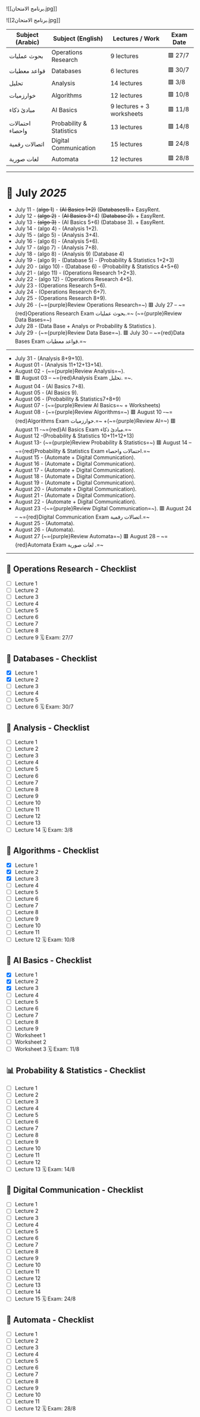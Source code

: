   ![[برنامج الامتحان.jpg]]

![[برنامج الامتحان2.jpg]]


| Subject (Arabic) | Subject (English)        | Lectures / Work           | Exam Date |
| ---------------- | ------------------------ | ------------------------- | --------- |
| بحوث عمليات      | Operations Research      | 9 lectures                | 🟥 27/7   |
| قواعد معطيات     | Databases                | 6 lectures                | 🟥 30/7   |
| تحليل            | Analysis                 | 14 lectures               | 🟥 3/8    |
| خوارزميات        | Algorithms               | 12 lectures               | 🟥 10/8   |
| مبادئ ذكاء       | AI Basics                | 9 lectures + 3 worksheets | 🟥 11/8   |
| احتمالات واحصاء  | Probability & Statistics | 13 lectures               | 🟥 14/8   |
| اتصالات رقمية    | Digital Communication    | 15 lectures               | 🟥 24/8   |
| لغات صورية       | Automata                 | 12 lectures               | 🟥 28/8   |

---

# 📆 July *2025*

- July 11  - (~~algo 1~~) - ~~(AI Basics 1+2)~~ (~~Databases1).~~+ EasyRent. 
- July 12  - ~~(algo 2)~~ - (~~AI Basics 3~~+4) (~~Database 2).~~ + EasyRent. 
- July 13  - ~~(algo 3)~~ - (AI Basics 5+6) (Database 3). + EasyRent.
- July 14  - (algo 4) - (Analysis 1+2).
- July 15  - (algo 5) - (Analysis 3+4).
- July 16  - (algo 6) - (Analysis 5+6).
- July 17  - (algo 7) - (Analysis 7+8).
- July 18  - (algo 8) - (Analysis 9) (Database 4)
- July 19  - (algo 9) - (Database 5) - (Probability & Statistics 1+2+3)
- July 20  - (algo 10) - (Database 6) - (Probability & Statistics 4+5+6)
- July 21  - (algo 11) - (Operations Research 1+2+3).
- July 22  - (algo 12) - (Operations Research 4+5).
- July 23  - (Operations Research 5+6).
- July 24  - (Operations Research 6+7).
- July 25  - (Operations Research 8+9).
- July 26  - (~={purple}Review Operations Research=~)
 🟥 July 27 –  ~={red}Operations Research Exam بحوث عمليات.=~ (~={purple}Review Data Bases=~)
 - July 28  - (Data Base + Analys or Probability & Statistics ).
 - July 29  -  (~={purple}Review Data Base=~).
 🟥 July 30 – ~={red}Data Bases Exam قواعد معطيات.=~ 

---
- July 31 - (Analysis 8+9+10).
- August 01 - (Analysis 11+12+13+14).
- August 02 - (~={purple}Review Analysis=~).
- 🟥 August 03 – ~={red}Analysis Exam تحليل. =~.
- August 04  - (AI Basics 7+8).
- August 05  - (AI Basics 9).
- August 06  - (Probability & Statistics7+8+9)
- August 07  - (~={purple}Review AI Basics=~ + Worksheets)
- August 08  - (~={purple}Review Algorithms=~)
 🟥 August 10 –~={red}Algorithms Exam خوارزميات.=~ +(~={purple}Review AI=~)
 🟥 August 11 -~={red}AI Basics Exam مبادئ ذكاء.=~
- August 12 -(Probability & Statistics 10+11+12+13)
- August 13- (~={purple}Review Probability & Statistics=~)
 🟥 August 14 –  ~={red}Probability & Statistics Exam احتمالات واحصاء.=~
- August 15 - (Automate + Digital Communication).
- August 16 - (Automate + Digital Communication).
- August 17 - (Automate + Digital Communication).
- August 18 - (Automate + Digital Communication).
- August 19 - (Automate + Digital Communication).
- August 20 - (Automate + Digital Communication).
- August 21 - (Automate + Digital Communication).
- August 22 - (Automate + Digital Communication).
- August 23 -(~={purple}Review Digital Communication=~).
 🟥 August 24 –  ~={red}Digital Communication Exam اتصالات رقمية.=~
- August 25 - (Automata).
- August 26 - (Automata).
- August 27 (~={purple}Review Automata=~)
 🟥 August 28 – ~={red}Automata Exam لغات صورية .=~
---

## 📘 Operations Research - Checklist
- [ ] Lecture 1
- [ ] Lecture 2
- [ ] Lecture 3
- [ ] Lecture 4
- [ ] Lecture 5
- [ ] Lecture 6
- [ ] Lecture 7
- [ ] Lecture 8
- [ ] Lecture 9
🗓 Exam: 27/7
## 📘 Databases - Checklist
- [x] Lecture 1
- [x] Lecture 2
- [ ] Lecture 3
- [ ] Lecture 4
- [ ] Lecture 5
- [ ] Lecture 6
🗓 Exam: 30/7
## 📘 Analysis - Checklist
- [ ] Lecture 1
- [ ] Lecture 2
- [ ] Lecture 3
- [ ] Lecture 4
- [ ] Lecture 5
- [ ] Lecture 6
- [ ] Lecture 7
- [ ] Lecture 8
- [ ] Lecture 9
- [ ] Lecture 10
- [ ] Lecture 11
- [ ] Lecture 12
- [ ] Lecture 13
- [ ] Lecture 14
🗓 Exam: 3/8
## 📘 Algorithms - Checklist
- [x] Lecture 1
- [x] Lecture 2
- [x] Lecture 3
- [ ] Lecture 4
- [ ] Lecture 5
- [ ] Lecture 6
- [ ] Lecture 7
- [ ] Lecture 8
- [ ] Lecture 9
- [ ] Lecture 10
- [ ] Lecture 11
- [ ] Lecture 12
🗓 Exam: 10/8
## 🤖 AI Basics - Checklist
- [x] Lecture 1
- [x] Lecture 2
- [x] Lecture 3
- [ ] Lecture 4
- [ ] Lecture 5
- [ ] Lecture 6
- [ ] Lecture 7
- [ ] Lecture 8
- [ ] Lecture 9
- [ ] Worksheet 1
- [ ] Worksheet 2
- [ ] Worksheet 3
🗓 Exam: 11/8
## 📊 Probability & Statistics - Checklist
- [ ] Lecture 1
- [ ] Lecture 2
- [ ] Lecture 3
- [ ] Lecture 4
- [ ] Lecture 5
- [ ] Lecture 6
- [ ] Lecture 7
- [ ] Lecture 8
- [ ] Lecture 9
- [ ] Lecture 10
- [ ] Lecture 11
- [ ] Lecture 12
- [ ] Lecture 13
🗓 Exam: 14/8
## 📡 Digital Communication - Checklist
- [ ] Lecture 1
- [ ] Lecture 2
- [ ] Lecture 3
- [ ] Lecture 4
- [ ] Lecture 5
- [ ] Lecture 6
- [ ] Lecture 7
- [ ] Lecture 8
- [ ] Lecture 9
- [ ] Lecture 10
- [ ] Lecture 11
- [ ] Lecture 12
- [ ] Lecture 13
- [ ] Lecture 14
- [ ] Lecture 15
🗓 Exam: 24/8
## 🔁 Automata - Checklist
- [ ] Lecture 1
- [ ] Lecture 2
- [ ] Lecture 3
- [ ] Lecture 4
- [ ] Lecture 5
- [ ] Lecture 6
- [ ] Lecture 7
- [ ] Lecture 8
- [ ] Lecture 9
- [ ] Lecture 10
- [ ] Lecture 11
- [ ] Lecture 12
🗓 Exam: 28/8
